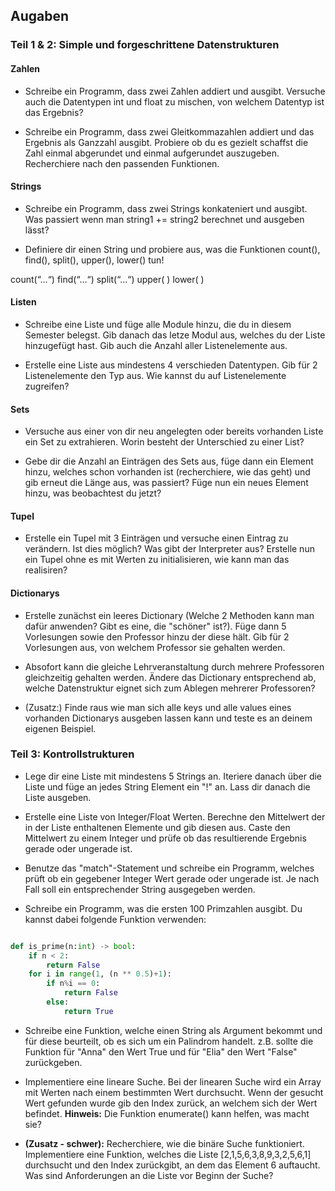 ## Augaben
### Teil 1 & 2: Simple und forgeschrittene Datenstrukturen

#### Zahlen

+ Schreibe ein Programm, dass zwei Zahlen addiert und ausgibt. Versuche auch die Datentypen int und float zu mischen, von welchem Datentyp ist das Ergebnis?

+ Schreibe ein Programm, dass zwei Gleitkommazahlen addiert und das Ergebnis als Ganzzahl ausgibt. Probiere ob du es gezielt schaffst die Zahl einmal abgerundet und einmal aufgerundet auszugeben. Recherchiere nach den passenden Funktionen.

#### Strings

+ Schreibe ein Programm, dass zwei Strings konkateniert und ausgibt. Was passiert wenn man string1 += string2 berechnet und ausgeben lässt?

+ Definiere dir einen String und probiere aus, was die Funktionen count(), find(), split(), upper(), lower() tun!

count(“…“)
find(“…“)
split(“…“)
upper( )
lower( )

#### Listen

+ Schreibe eine Liste und füge alle Module hinzu, die du in diesem Semester belegst. Gib danach das letze Modul aus, welches du der Liste hinzugefügt hast. Gib auch die Anzahl aller Listenelemente aus.

+ Erstelle eine Liste aus mindestens 4 verschieden Datentypen. Gib für 2 Listenelemente den Typ aus. Wie kannst du auf Listenelemente zugreifen?

#### Sets
+ Versuche aus einer von dir neu angelegten oder bereits vorhanden Liste ein Set zu extrahieren. Worin besteht der Unterschied zu einer List?

+ Gebe dir die Anzahl an Einträgen des Sets aus, füge dann ein Element hinzu, welches schon vorhanden ist (recherchiere, wie das geht) und gib erneut die Länge aus, was passiert?
Füge nun ein neues Element hinzu, was beobachtest du jetzt?

#### Tupel
+ Erstelle ein Tupel mit 3 Einträgen und versuche einen Eintrag zu verändern. Ist dies möglich? Was gibt der Interpreter aus? Erstelle nun ein Tupel ohne es mit Werten zu initialisieren, wie kann man das realisiren?

#### Dictionarys

+ Erstelle zunächst ein leeres Dictionary (Welche 2 Methoden kann man dafür anwenden? Gibt es eine, die "schöner" ist?). Füge dann 5 Vorlesungen sowie den Professor hinzu der diese hält. Gib für 2 Vorlesungen aus, von welchem Professor sie gehalten werden. 

+ Absofort kann die gleiche Lehrveranstaltung durch mehrere Professoren gleichzeitig gehalten werden. Ändere das Dictionary entsprechend ab, welche Datenstruktur eignet sich zum Ablegen mehrerer Professoren?

+ (Zusatz:) Finde raus wie man sich alle keys und alle values eines vorhanden Dictionarys ausgeben lassen kann und teste es an deinem eigenen Beispiel.

### Teil 3: Kontrollstrukturen

+ Lege dir eine Liste mit mindestens 5 Strings an. Iteriere danach über die Liste und füge an jedes String Element ein "!" an. Lass dir danach die Liste ausgeben. 

+ Erstelle eine Liste von Integer/Float Werten. Berechne den Mittelwert der in der Liste enthaltenen Elemente und gib diesen aus. Caste den Mittelwert zu einem Integer und prüfe ob das resultierende Ergebnis gerade oder ungerade ist. 

+ Benutze das "match"-Statement und schreibe ein Programm, welches prüft ob ein gegebener Integer Wert gerade oder ungerade ist. Je nach Fall soll ein entsprechender String ausgegeben werden.

+ Schreibe ein Programm, was die ersten 100 Primzahlen ausgibt. Du kannst dabei folgende Funktion verwenden: 
```python

def is_prime(n:int) -> bool:
    if n < 2:
        return False
    for i in range(1, (n ** 0.5)+1):
        if n%i == 0:
            return False
        else:
            return True
```

+ Schreibe eine Funktion, welche einen String als Argument bekommt und für diese beurteilt, ob es sich um ein Palindrom handelt. z.B. sollte die Funktion für "Anna" den Wert True und für "Elia" den Wert "False" zurückgeben.

+ Implementiere eine lineare Suche. Bei der linearen Suche wird ein Array mit Werten nach einem bestimmten Wert durchsucht. Wenn der gesucht Wert gefunden wurde gib den Index zurück, an welchem sich der Wert befindet. __Hinweis:__ Die Funktion enumerate() kann helfen, was macht sie?

+ __(Zusatz - schwer):__ Recherchiere, wie die binäre Suche funktioniert. Implementiere eine Funktion, welches die Liste [2,1,5,6,3,8,9,3,2,5,6,1] durchsucht und den Index zurückgibt, an dem das Element 6 auftaucht. Was sind Anforderungen an die Liste vor Beginn der Suche?